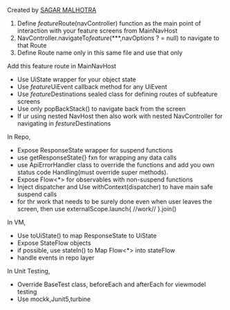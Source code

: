 Created by [SAGAR MALHOTRA](sagar.0dev@gmail.com)

1. Define *feature*Route(navController) function as the main point of interaction with your feature screens from MainNavHost
2. NavController.navigateTo*feature*(***,navOptions ? = null) to navigate to that Route
3. Define Route name only in this same file and use that only

Add this feature route in MainNavHost

- Use UiState wrapper for your object state
- Use *feature*UiEvent callback method for any UiEvent
- Use *feature*Destinations sealed class for defining routes of subfeature screens
- Use only popBackStack() to navigate back from the screen
- If ur using nested NavHost then also work with nested NavController for navigating in *festure*Destinations

In Repo,
- Expose ResponseState wrapper for suspend functions
- use getResponseState{} fxn for wrapping any data calls
- use ApiErrorHandler class to override the functions and add you own status code Handling(must
  override super methods).
- Expose Flow<*> for observables with non-suspend functions
- Inject dispatcher and Use withContext(dispatcher) to have main safe suspend calls
- for thr work that needs to be surely done even when user leaves the screen, then use externalScope.launch{ //work// }.join()

In VM,
- Use toUiState() to map ResponseState to UiState
- Expose StateFlow objects
- if possible, use stateIn() to Map Flow<*> into stateFlow
- handle events in repo layer


In Unit Testing,
- Override BaseTest class, beforeEach and afterEach for viewmodel testing
- Use mockk,Junit5,turbine
